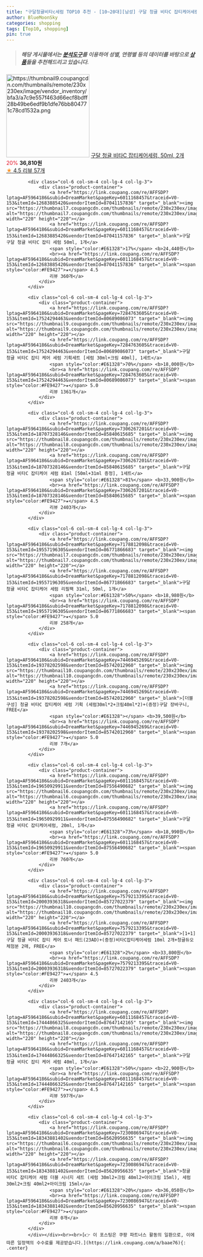 ```yaml
---
title: "구달청귤비타c세럼 TOP10 추천 - [10~20대][남성] 구달 청귤 비타C 잡티케어세럼, 50ml, 2개"
author: BlueMoonSky
categories: shopping
tags: [Top10, shopping]
pin: true
---
```


> ##### 해당 게시물에서는 [**분석도구**](https://itemscout.io/)를 이용하여 **성별**, **연령별** 등의 데이터를 바탕으로 [**상품**](https://link.coupang.com/a/baae76)들을 추천해드리고 있습니다.
<div class="container"><div class="row">
            <div class="col-6 col-sm-4 col-lg-4 col-lg-3">
                <div class="product-container">
                    <a href="https://link.coupang.com/re/AFFSDP?lptag=AF5964186&subid=DreamMarket&pageKey=6011168457&traceid=V0-153&itemId=19646723592&vendorItemId=87092436942" target="_blank"><img src="https://thumbnail9.coupangcdn.com/thumbnails/remote/230x230ex/image/vendor_inventory/bfa3/a7c9e557f463d66ecf8bdff28b49be6edf9b1dfe76bb804771c78cd1532a.png" alt="https://thumbnail9.coupangcdn.com/thumbnails/remote/230x230ex/image/vendor_inventory/bfa3/a7c9e557f463d66ecf8bdff28b49be6edf9b1dfe76bb804771c78cd1532a.png" width="220" height="220"></a>
                    <a href="https://link.coupang.com/re/AFFSDP?lptag=AF5964186&subid=DreamMarket&pageKey=6011168457&traceid=V0-153&itemId=19646723592&vendorItemId=87092436942" target="_blank">구달 청귤 비타C 잡티케어세럼, 50ml, 2개</a>
                    <span style="color:#E61328">20%</span> <b>36,810원</b>
                    <br><a href="https://link.coupang.com/re/AFFSDP?lptag=AF5964186&subid=DreamMarket&pageKey=6011168457&traceid=V0-153&itemId=19646723592&vendorItemId=87092436942" target="_blank"><span style="color:#FE9427">★</span> 4.5
                    리뷰 57개</a>
                </div>
            </div>
            
            <div class="col-6 col-sm-4 col-lg-4 col-lg-3">
                <div class="product-container">
                    <a href="https://link.coupang.com/re/AFFSDP?lptag=AF5964186&subid=DreamMarket&pageKey=6011168457&traceid=V0-153&itemId=12683885420&vendorItemId=87041157836" target="_blank"><img src="https://thumbnail7.coupangcdn.com/thumbnails/remote/230x230ex/image/vendor_inventory/2424/99d8d2ccc5c5b0821af66ace9956d6d33b32e0e0d0f0e9ab6433dade9e9e.JPG" alt="https://thumbnail7.coupangcdn.com/thumbnails/remote/230x230ex/image/vendor_inventory/2424/99d8d2ccc5c5b0821af66ace9956d6d33b32e0e0d0f0e9ab6433dade9e9e.JPG" width="220" height="220"></a>
                    <a href="https://link.coupang.com/re/AFFSDP?lptag=AF5964186&subid=DreamMarket&pageKey=6011168457&traceid=V0-153&itemId=12683885420&vendorItemId=87041157836" target="_blank">구달 구달 청귤 비타C 잡티 세럼 50ml, 1개</a>
                    <span style="color:#E61328">17%</span> <b>24,440원</b>
                    <br><a href="https://link.coupang.com/re/AFFSDP?lptag=AF5964186&subid=DreamMarket&pageKey=6011168457&traceid=V0-153&itemId=12683885420&vendorItemId=87041157836" target="_blank"><span style="color:#FE9427">★</span> 4.5
                    리뷰 360개</a>
                </div>
            </div>
            
            <div class="col-6 col-sm-4 col-lg-4 col-lg-3">
                <div class="product-container">
                    <a href="https://link.coupang.com/re/AFFSDP?lptag=AF5964186&subid=DreamMarket&pageKey=7284763605&traceid=V0-153&itemId=17524294463&vendorItemId=80689086073" target="_blank"><img src="https://thumbnail9.coupangcdn.com/thumbnails/remote/230x230ex/image/vendor_inventory/af0b/78772bfc77244e80662baa9db7245f41373d2dff837e63e17b16f4c6c07e.jpg" alt="https://thumbnail9.coupangcdn.com/thumbnails/remote/230x230ex/image/vendor_inventory/af0b/78772bfc77244e80662baa9db7245f41373d2dff837e63e17b16f4c6c07e.jpg" width="220" height="220"></a>
                    <a href="https://link.coupang.com/re/AFFSDP?lptag=AF5964186&subid=DreamMarket&pageKey=7284763605&traceid=V0-153&itemId=17524294463&vendorItemId=80689086073" target="_blank">구달 청귤 비타C 잡티 케어 세럼 기획세트 [세럼 30ml+크림 40ml], 1세트</a>
                    <span style="color:#E61328">70%</span> <b>18,000원</b>
                    <br><a href="https://link.coupang.com/re/AFFSDP?lptag=AF5964186&subid=DreamMarket&pageKey=7284763605&traceid=V0-153&itemId=17524294463&vendorItemId=80689086073" target="_blank"><span style="color:#FE9427">★</span> 5.0
                    리뷰 1361개</a>
                </div>
            </div>
            
            <div class="col-6 col-sm-4 col-lg-4 col-lg-3">
                <div class="product-container">
                    <a href="https://link.coupang.com/re/AFFSDP?lptag=AF5964186&subid=DreamMarket&pageKey=7306267201&traceid=V0-153&itemId=18707328146&vendorItemId=85840615685" target="_blank"><img src="https://thumbnail8.coupangcdn.com/thumbnails/remote/230x230ex/image/vendor_inventory/b993/195a5cc784d01a654b22718a9ba08727bddedd2d1b280ff4fffd9b15a30d.png" alt="https://thumbnail8.coupangcdn.com/thumbnails/remote/230x230ex/image/vendor_inventory/b993/195a5cc784d01a654b22718a9ba08727bddedd2d1b280ff4fffd9b15a30d.png" width="220" height="220"></a>
                    <a href="https://link.coupang.com/re/AFFSDP?lptag=AF5964186&subid=DreamMarket&pageKey=7306267201&traceid=V0-153&itemId=18707328146&vendorItemId=85840615685" target="_blank">구달 청귤 비타C 잡티케어 세럼 81ml [50ml+31ml 증정], 1세트</a>
                    <span style="color:#E61328">81%</span> <b>33,900원</b>
                    <br><a href="https://link.coupang.com/re/AFFSDP?lptag=AF5964186&subid=DreamMarket&pageKey=7306267201&traceid=V0-153&itemId=18707328146&vendorItemId=85840615685" target="_blank"><span style="color:#FE9427">★</span> 4.5
                    리뷰 2403개</a>
                </div>
            </div>
            
            <div class="col-6 col-sm-4 col-lg-4 col-lg-3">
                <div class="product-container">
                    <a href="https://link.coupang.com/re/AFFSDP?lptag=AF5964186&subid=DreamMarket&pageKey=7178812098&traceid=V0-153&itemId=19557196305&vendorItemId=86771866683" target="_blank"><img src="https://thumbnail7.coupangcdn.com/thumbnails/remote/230x230ex/image/vendor_inventory/b165/dcf5fcecf71ee6babc41d8bbb288b564bc03452319f0994d5017a0cef8be.JPG" alt="https://thumbnail7.coupangcdn.com/thumbnails/remote/230x230ex/image/vendor_inventory/b165/dcf5fcecf71ee6babc41d8bbb288b564bc03452319f0994d5017a0cef8be.JPG" width="220" height="220"></a>
                    <a href="https://link.coupang.com/re/AFFSDP?lptag=AF5964186&subid=DreamMarket&pageKey=7178812098&traceid=V0-153&itemId=19557196305&vendorItemId=86771866683" target="_blank">구달 청귤 비타C 잡티케어 세럼 리필팩 31ml, 50ml, 1개</a>
                    <span style="color:#E61328">50%</span> <b>18,980원</b>
                    <br><a href="https://link.coupang.com/re/AFFSDP?lptag=AF5964186&subid=DreamMarket&pageKey=7178812098&traceid=V0-153&itemId=19557196305&vendorItemId=86771866683" target="_blank"><span style="color:#FE9427">★</span> 5.0
                    리뷰 258개</a>
                </div>
            </div>
            
            <div class="col-6 col-sm-4 col-lg-4 col-lg-3">
                <div class="product-container">
                    <a href="https://link.coupang.com/re/AFFSDP?lptag=AF5964186&subid=DreamMarket&pageKey=7446945269&traceid=V0-153&itemId=19378202598&vendorItemId=85742012960" target="_blank"><img src="https://thumbnail10.coupangcdn.com/thumbnails/remote/230x230ex/image/vendor_inventory/6db6/36ba5fb57449c0c4fbc07d8ff7a8a88c2c18269a3d1678f069cd6d08d93d.jpg" alt="https://thumbnail10.coupangcdn.com/thumbnails/remote/230x230ex/image/vendor_inventory/6db6/36ba5fb57449c0c4fbc07d8ff7a8a88c2c18269a3d1678f069cd6d08d93d.jpg" width="220" height="220"></a>
                    <a href="https://link.coupang.com/re/AFFSDP?lptag=AF5964186&subid=DreamMarket&pageKey=7446945269&traceid=V0-153&itemId=19378202598&vendorItemId=85742012960" target="_blank">[더블구성] 청귤 비타C 잡티케어 세럼 기획 (세럼30ml*2+크림40ml*2)+(증정)구달 장바구니, FREE</a>
                    <span style="color:#E61328"></span> <b>39,500원</b>
                    <br><a href="https://link.coupang.com/re/AFFSDP?lptag=AF5964186&subid=DreamMarket&pageKey=7446945269&traceid=V0-153&itemId=19378202598&vendorItemId=85742012960" target="_blank"><span style="color:#FE9427">★</span> 5.0
                    리뷰 7개</a>
                </div>
            </div>
            
            <div class="col-6 col-sm-4 col-lg-4 col-lg-3">
                <div class="product-container">
                    <a href="https://link.coupang.com/re/AFFSDP?lptag=AF5964186&subid=DreamMarket&pageKey=6011168457&traceid=V0-153&itemId=19650929911&vendorItemId=87556490682" target="_blank"><img src="https://thumbnail6.coupangcdn.com/thumbnails/remote/230x230ex/image/vendor_inventory/35b6/3d93f519d7c8c584246987b221d37a7b2ae1202ac7cf4a353dfb8936395c.png" alt="https://thumbnail6.coupangcdn.com/thumbnails/remote/230x230ex/image/vendor_inventory/35b6/3d93f519d7c8c584246987b221d37a7b2ae1202ac7cf4a353dfb8936395c.png" width="220" height="220"></a>
                    <a href="https://link.coupang.com/re/AFFSDP?lptag=AF5964186&subid=DreamMarket&pageKey=6011168457&traceid=V0-153&itemId=19650929911&vendorItemId=87556490682" target="_blank">구달 청귤 비타C 잡티케어세럼, 20ml, 1개</a>
                    <span style="color:#E61328">73%</span> <b>18,990원</b>
                    <br><a href="https://link.coupang.com/re/AFFSDP?lptag=AF5964186&subid=DreamMarket&pageKey=6011168457&traceid=V0-153&itemId=19650929911&vendorItemId=87556490682" target="_blank"><span style="color:#FE9427">★</span> 5.0
                    리뷰 760개</a>
                </div>
            </div>
            
            <div class="col-6 col-sm-4 col-lg-4 col-lg-3">
                <div class="product-container">
                    <a href="https://link.coupang.com/re/AFFSDP?lptag=AF5964186&subid=DreamMarket&pageKey=7579213395&traceid=V0-153&itemId=20003936318&vendorItemId=85727022379" target="_blank"><img src="https://thumbnail10.coupangcdn.com/thumbnails/remote/230x230ex/image/vendor_inventory/6762/445645e3ac1d49c6220c8bb72efbb99c0c20f3b0d029f88da9c971790560.jpg" alt="https://thumbnail10.coupangcdn.com/thumbnails/remote/230x230ex/image/vendor_inventory/6762/445645e3ac1d49c6220c8bb72efbb99c0c20f3b0d029f88da9c971790560.jpg" width="220" height="220"></a>
                    <a href="https://link.coupang.com/re/AFFSDP?lptag=AF5964186&subid=DreamMarket&pageKey=7579213395&traceid=V0-153&itemId=20003936318&vendorItemId=85727022379" target="_blank">[1+1] 구달 청귤 비타C 잡티 케어 토너 패드(23AD)+(증정)비타C잡티케어세럼 10ml 2개+청귤듀오 체험분 2매, FREE</a>
                    <span style="color:#E61328">2%</span> <b>33,800원</b>
                    <br><a href="https://link.coupang.com/re/AFFSDP?lptag=AF5964186&subid=DreamMarket&pageKey=7579213395&traceid=V0-153&itemId=20003936318&vendorItemId=85727022379" target="_blank"><span style="color:#FE9427">★</span> 4.5
                    리뷰 2403개</a>
                </div>
            </div>
            
            <div class="col-6 col-sm-4 col-lg-4 col-lg-3">
                <div class="product-container">
                    <a href="https://link.coupang.com/re/AFFSDP?lptag=AF5964186&subid=DreamMarket&pageKey=6011168457&traceid=V0-153&itemId=17444866325&vendorItemId=87647142165" target="_blank"><img src="https://thumbnail8.coupangcdn.com/thumbnails/remote/230x230ex/image/vendor_inventory/5cc6/9a87f0176b121708ede9053476963f8e72bbde8ec0e22858dd3bdcc992e6.jpg" alt="https://thumbnail8.coupangcdn.com/thumbnails/remote/230x230ex/image/vendor_inventory/5cc6/9a87f0176b121708ede9053476963f8e72bbde8ec0e22858dd3bdcc992e6.jpg" width="220" height="220"></a>
                    <a href="https://link.coupang.com/re/AFFSDP?lptag=AF5964186&subid=DreamMarket&pageKey=6011168457&traceid=V0-153&itemId=17444866325&vendorItemId=87647142165" target="_blank">구달 청귤 비타C 잡티 케어 세럼 40ml, 1개</a>
                    <span style="color:#E61328">50%</span> <b>22,900원</b>
                    <br><a href="https://link.coupang.com/re/AFFSDP?lptag=AF5964186&subid=DreamMarket&pageKey=6011168457&traceid=V0-153&itemId=17444866325&vendorItemId=87647142165" target="_blank"><span style="color:#FE9427">★</span> 4.5
                    리뷰 597개</a>
                </div>
            </div>
            
            <div class="col-6 col-sm-4 col-lg-4 col-lg-3">
                <div class="product-container">
                    <a href="https://link.coupang.com/re/AFFSDP?lptag=AF5964186&subid=DreamMarket&pageKey=7230086947&traceid=V0-153&itemId=18343881402&vendorItemId=85620956635" target="_blank"><img src="https://thumbnail6.coupangcdn.com/thumbnails/remote/230x230ex/image/vendor_inventory/2e2c/1b459f612c22acfa11af1e7c871a86e7c86573e675940929647b9c840422.png" alt="https://thumbnail6.coupangcdn.com/thumbnails/remote/230x230ex/image/vendor_inventory/2e2c/1b459f612c22acfa11af1e7c871a86e7c86573e675940929647b9c840422.png" width="220" height="220"></a>
                    <a href="https://link.coupang.com/re/AFFSDP?lptag=AF5964186&subid=DreamMarket&pageKey=7230086947&traceid=V0-153&itemId=18343881402&vendorItemId=85620956635" target="_blank">청귤 비타C 잡티케어 세럼 더블 시너지 세트 (세럼 30ml2+크림 40ml2+아이크림 15ml), 세럼 30ml2+크림 40ml2+아이크림 15ml</a>
                    <span style="color:#E61328">20%</span> <b>36,050원</b>
                    <br><a href="https://link.coupang.com/re/AFFSDP?lptag=AF5964186&subid=DreamMarket&pageKey=7230086947&traceid=V0-153&itemId=18343881402&vendorItemId=85620956635" target="_blank"><span style="color:#FE9427">★</span> 
                    리뷰 0개</a>
                </div>
            </div>
            </div></div><br><br>[👉 이 포스팅은 쿠팡 파트너스 활동의 일환으로, 이에 따른 일정액의 수수료를 제공받습니다.](https://link.coupang.com/a/baae76){: .center}